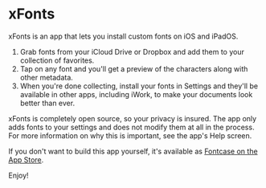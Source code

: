# xFonts

xFonts is an app that lets you install custom fonts on iOS and iPadOS.

1. Grab fonts from your iCloud Drive or Dropbox and add them to your collection of favorites.
2. Tap on any font and you'll get a preview of the characters along with other metadata.
3. When you're done collecting, install your fonts in Settings and they'll be available in other apps, including iWork, to make your documents look better than ever.

xFonts is completely open source, so your privacy is insured. The app only adds fonts to your settings and does not modify them at all in the process. For more information on why this is important, see the app's Help screen.

If you don't want to build this app yourself, it's available as [Fontcase on the App Store](https://apps.apple.com/us/app/id1205074470?ls=1&mt=12&uo=4&pt=8934&at=10l4G7&ct=GITHUB_SITE).

Enjoy!
